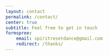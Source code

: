 ```yaml
---
layout: contact
permalink: /contact/
center: true
subtitle: Feel free to get in touch
formspree:
    email: spiritresetdance@gmail.com
    redirect: /thanks/
---
```

